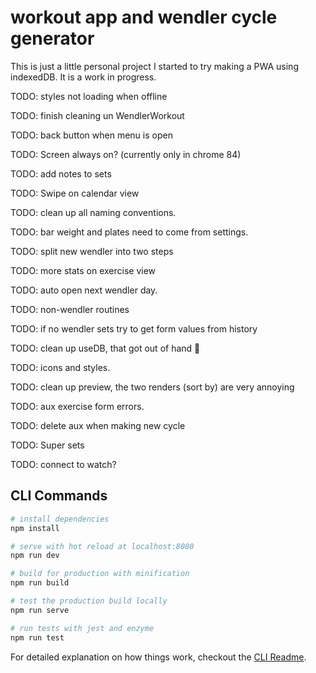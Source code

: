 # workout app and wendler cycle generator

This is just a little personal project I started to try making a PWA using indexedDB. It is a work in progress.

TODO: styles not loading when offline

TODO: finish cleaning un WendlerWorkout

TODO: back button when menu is open

TODO: Screen always on? (currently only in chrome 84)

TODO: add notes to sets

TODO: Swipe on calendar view

TODO: clean up all naming conventions.

TODO: bar weight and plates need to come from settings.

TODO: split new wendler into two steps

TODO: more stats on exercise view

TODO: auto open next wendler day.

TODO: non-wendler routines

TODO: if no wendler sets try to get form values from history

TODO: clean up useDB, that got out of hand 😬

TODO: icons and styles.

TODO: clean up preview, the two renders (sort by) are very annoying

TODO: aux exercise form errors.

TODO: delete aux when making new cycle

TODO: Super sets

TODO: connect to watch?

## CLI Commands

```bash
# install dependencies
npm install

# serve with hot reload at localhost:8080
npm run dev

# build for production with minification
npm run build

# test the production build locally
npm run serve

# run tests with jest and enzyme
npm run test
```

For detailed explanation on how things work, checkout the [CLI Readme](https://github.com/developit/preact-cli/blob/master/README.md).
